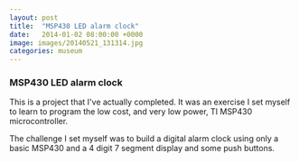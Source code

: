 ```yaml
---
layout: post
title:  "MSP430 LED alarm clock"
date:   2014-01-02 08:00:00 +0000
image: images/20140521_131314.jpg
categories: museum
---
```


### MSP430 LED alarm clock

This is a project that I've actually completed.  It was an exercise I set myself to learn to program the low cost, and very low power, TI MSP430 microcontroller.

The challenge I set myself was to build a digital alarm clock using only a basic MSP430 and a 4 digit 7 segment display and some push buttons.



